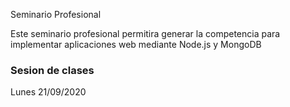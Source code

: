 Seminario Profesional

Este seminario profesional permitira generar la competencia para implementar aplicaciones web mediante Node.js y MongoDB

### Sesion de clases

Lunes 21/09/2020 

